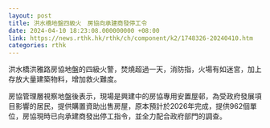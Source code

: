```yaml
---
layout: post
title: 洪水橋地盤四級火　房協向承建商發停工令
date: 2024-04-10 18:23:08.000000000 +08:00
link: https://news.rthk.hk/rthk/ch/component/k2/1748326-20240410.htm
categories: rthk
---
```


洪水橋洪雅路房協地盤的四級火警，焚燒超過一天，消防指，火場有如迷宮，加上存放大量建築物料，增加救火難度。

房協管理層視察地盤後表示，現場是興建中的房協專用安置屋邨，為受政府發展項目影響的居民，提供購置資助出售房屋，原本預計於2026年完成，提供962個單位，房協現時已向承建商發出停工指令，並全力配合政府部門的調查。
